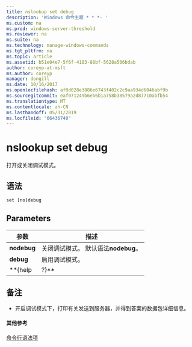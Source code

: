```yaml
---
title: nslookup set debug
description: 'Windows 命令主题 * * *- '
ms.custom: na
ms.prod: windows-server-threshold
ms.reviewer: na
ms.suite: na
ms.technology: manage-windows-commands
ms.tgt_pltfrm: na
ms.topic: article
ms.assetid: b51e04e7-5f6f-4183-88bf-5628a506bdab
author: coreyp-at-msft
ms.author: coreyp
manager: dongill
ms.date: 10/16/2017
ms.openlocfilehash: af0d028e3886e6743f402c2c9aa934d6046abf9b
ms.sourcegitcommit: eaf071249b6eb6b1a758b38579a2d87710abfb54
ms.translationtype: MT
ms.contentlocale: zh-CN
ms.lasthandoff: 05/31/2019
ms.locfileid: "66436740"
---
```

# <a name="nslookup-set-debug"></a>nslookup set debug



打开或关闭调试模式。

## <a name="syntax"></a>语法

```
set [no]debug
```

## <a name="parameters"></a>Parameters

|  参数  |                         描述                          |
|-------------|--------------------------------------------------------------|
| **nodebug** | 关闭调试模式。 默认语法**nodebug**。 |
|  **debug**  |                   启用调试模式。                   |
|  \*\*{help  |                            ?}\*\*                            |

## <a name="remarks"></a>备注

-   开启调试模式下，打印有关发送到服务器，并得到答案的数据包详细信息。

#### <a name="additional-references"></a>其他参考

[命令行语法项](command-line-syntax-key.md)
